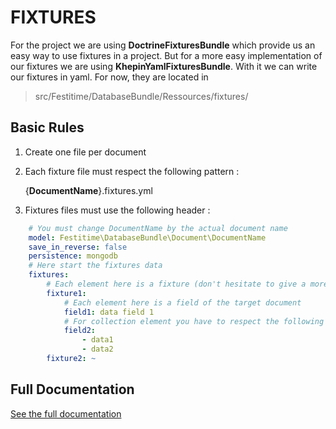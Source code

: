 FIXTURES
========

For the project we are using **DoctrineFixturesBundle** which provide us an easy way to use fixtures in a project.
But for a more easy implementation of our fixtures we are using **KhepinYamlFixturesBundle**. With it we can write our fixtures in yaml.
For now, they are located in 
> src/Festitime/DatabaseBundle/Ressources/fixtures/

Basic Rules
-----------

1. Create one file per document
2. Each fixture file must respect the following pattern :

    {**DocumentName**}.fixtures.yml

3. Fixtures files must use the following header :

```yaml
    # You must change DocumentName by the actual document name
    model: Festitime\DatabaseBundle\Document\DocumentName
    save_in_reverse: false
    persistence: mongodb
    # Here start the fixtures data
    fixtures:
        # Each element here is a fixture (don't hesitate to give a more understandable name)
        fixture1:
            # Each element here is a field of the target document
            field1: data field 1
            # For collection element you have to respect the following syntax
            field2:
                - data1
                - data2
        fixture2: ~
```

Full Documentation
------------------

[See the full documentation](https://github.com/khepin/KhepinYamlFixturesBundle)

